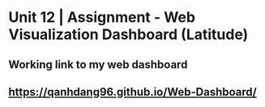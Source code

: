# Unit 12 | Assignment - Web Visualization Dashboard (Latitude)

## Working link to my web dashboard 

## https://qanhdang96.github.io/Web-Dashboard/
